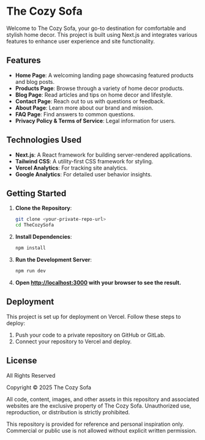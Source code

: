 # The Cozy Sofa

Welcome to The Cozy Sofa, your go-to destination for comfortable and stylish home decor. This project is built using Next.js and integrates various features to enhance user experience and site functionality.

## Features

- **Home Page**: A welcoming landing page showcasing featured products and blog posts.
- **Products Page**: Browse through a variety of home decor products.
- **Blog Page**: Read articles and tips on home decor and lifestyle.
- **Contact Page**: Reach out to us with questions or feedback.
- **About Page**: Learn more about our brand and mission.
- **FAQ Page**: Find answers to common questions.
- **Privacy Policy & Terms of Service**: Legal information for users.

## Technologies Used

- **Next.js**: A React framework for building server-rendered applications.
- **Tailwind CSS**: A utility-first CSS framework for styling.
- **Vercel Analytics**: For tracking site analytics.
- **Google Analytics**: For detailed user behavior insights.

## Getting Started

1. **Clone the Repository**:

   ```bash
   git clone <your-private-repo-url>
   cd TheCozySofa
   ```

2. **Install Dependencies**:

   ```bash
   npm install
   ```

3. **Run the Development Server**:

   ```bash
   npm run dev
   ```

4. **Open [http://localhost:3000](http://localhost:3000) with your browser to see the result.**

## Deployment

This project is set up for deployment on Vercel. Follow these steps to deploy:

1. Push your code to a private repository on GitHub or GitLab.
2. Connect your repository to Vercel and deploy.

## License

All Rights Reserved

Copyright © 2025 The Cozy Sofa

All code, content, images, and other assets in this repository and associated websites are the exclusive property of The Cozy Sofa. Unauthorized use, reproduction, or distribution is strictly prohibited.

This repository is provided for reference and personal inspiration only. Commercial or public use is not allowed without explicit written permission.
